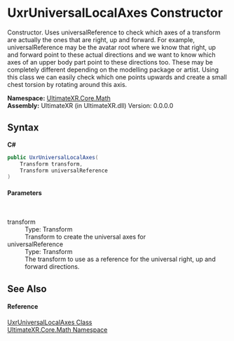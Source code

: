 # UxrUniversalLocalAxes Constructor 
 

Constructor. Uses universalReference to check which axes of a transform are actually the ones that are right, up and forward. For example, universalReference may be the avatar root where we know that right, up and forward point to these actual directions and we want to know which axes of an upper body part point to these directions too. These may be completely different depending on the modelling package or artist. Using this class we can easily check which one points upwards and create a small chest torsion by rotating around this axis.

**Namespace:**&nbsp;<a href="N_UltimateXR_Core_Math">UltimateXR.Core.Math</a><br />**Assembly:**&nbsp;UltimateXR (in UltimateXR.dll) Version: 0.0.0.0

## Syntax

**C#**<br />
``` C#
public UxrUniversalLocalAxes(
	Transform transform,
	Transform universalReference
)
```


#### Parameters
&nbsp;<dl><dt>transform</dt><dd>Type: Transform<br />Transform to create the universal axes for</dd><dt>universalReference</dt><dd>Type: Transform<br />The transform to use as a reference for the universal right, up and forward directions.</dd></dl>

## See Also


#### Reference
<a href="T_UltimateXR_Core_Math_UxrUniversalLocalAxes">UxrUniversalLocalAxes Class</a><br /><a href="N_UltimateXR_Core_Math">UltimateXR.Core.Math Namespace</a><br />